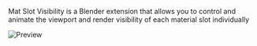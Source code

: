 Mat Slot Visibility is a Blender extension that allows you to control and animate 
the viewport and render visibility of each material slot individually


![Preview]([addon_interface.jpg](https://imgur.com/a/Ahhsvmx))
